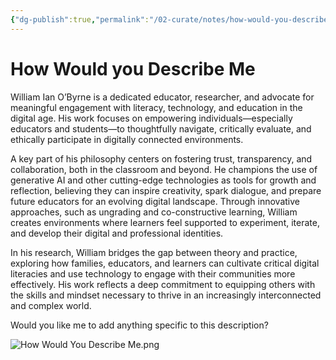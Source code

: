 ```yaml
---
{"dg-publish":true,"permalink":"/02-curate/notes/how-would-you-describe-me/","title":"How Would you Describe Me","tags":["ai","self"]}
---
```


# How Would you Describe Me

William Ian O’Byrne is a dedicated educator, researcher, and advocate for meaningful engagement with literacy, technology, and education in the digital age. His work focuses on empowering individuals—especially educators and students—to thoughtfully navigate, critically evaluate, and ethically participate in digitally connected environments.

A key part of his philosophy centers on fostering trust, transparency, and collaboration, both in the classroom and beyond. He champions the use of generative AI and other cutting-edge technologies as tools for growth and reflection, believing they can inspire creativity, spark dialogue, and prepare future educators for an evolving digital landscape. Through innovative approaches, such as ungrading and co-constructive learning, William creates environments where learners feel supported to experiment, iterate, and develop their digital and professional identities.

In his research, William bridges the gap between theory and practice, exploring how families, educators, and learners can cultivate critical digital literacies and use technology to engage with their communities more effectively. His work reflects a deep commitment to equipping others with the skills and mindset necessary to thrive in an increasingly interconnected and complex world.

Would you like me to add anything specific to this description?

![How Would You Describe Me.png](/img/user/04%20META/Assets/How%20Would%20You%20Describe%20Me.png)
